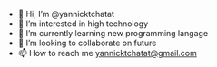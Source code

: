 - 👋 Hi, I’m @yannicktchatat
- 👀 I’m interested in high technology
- 🌱 I’m currently learning new programming langage
- 💞️ I’m looking to collaborate on future
- 📫 How to reach me yannicktchatat@gmail.com

<!---
yannicktchatat/yannicktchatat is a ✨ special ✨ repository because its `README.md` (this file) appears on your GitHub profile.
You can click the Preview link to take a look at your changes.
--->
